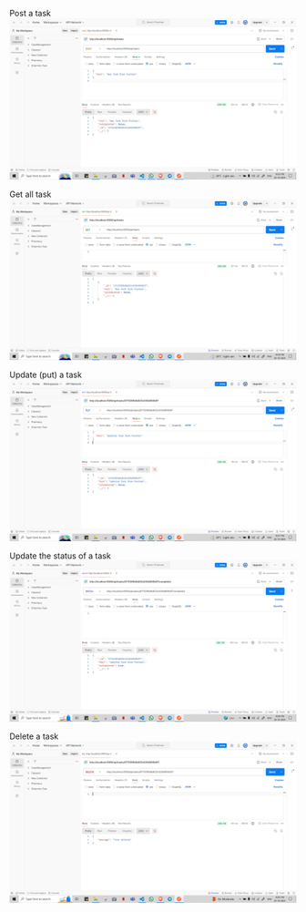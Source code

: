 Post a task
![alt text](image.png)

Get all task
![alt text](image-1.png)

Update (put) a task 
![alt text](image-2.png)

Update the status of a task 
![alt text](image-3.png)

Delete a task 
![alt text](image-4.png)